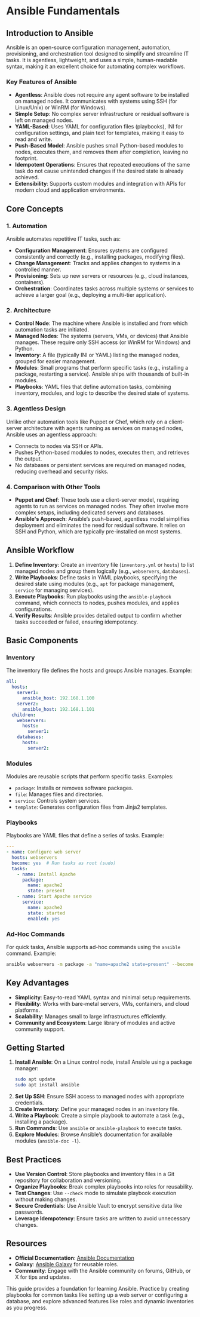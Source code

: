 # Ansible Fundamentals

## Introduction to Ansible

Ansible is an open-source configuration management, automation, provisioning, and orchestration tool designed to simplify and streamline IT tasks. It is agentless, lightweight, and uses a simple, human-readable syntax, making it an excellent choice for automating complex workflows.

### Key Features of Ansible
- **Agentless**: Ansible does not require any agent software to be installed on managed nodes. It communicates with systems using SSH (for Linux/Unix) or WinRM (for Windows).
- **Simple Setup**: No complex server infrastructure or residual software is left on managed nodes.
- **YAML-Based**: Uses YAML for configuration files (playbooks), INI for configuration settings, and plain text for templates, making it easy to read and write.
- **Push-Based Model**: Ansible pushes small Python-based modules to nodes, executes them, and removes them after completion, leaving no footprint.
- **Idempotent Operations**: Ensures that repeated executions of the same task do not cause unintended changes if the desired state is already achieved.
- **Extensibility**: Supports custom modules and integration with APIs for modern cloud and application environments.

## Core Concepts

### 1. **Automation**
Ansible automates repetitive IT tasks, such as:
- **Configuration Management**: Ensures systems are configured consistently and correctly (e.g., installing packages, modifying files).
- **Change Management**: Tracks and applies changes to systems in a controlled manner.
- **Provisioning**: Sets up new servers or resources (e.g., cloud instances, containers).
- **Orchestration**: Coordinates tasks across multiple systems or services to achieve a larger goal (e.g., deploying a multi-tier application).

### 2. **Architecture**
- **Control Node**: The machine where Ansible is installed and from which automation tasks are initiated.
- **Managed Nodes**: The systems (servers, VMs, or devices) that Ansible manages. These require only SSH access (or WinRM for Windows) and Python.
- **Inventory**: A file (typically INI or YAML) listing the managed nodes, grouped for easier management.
- **Modules**: Small programs that perform specific tasks (e.g., installing a package, restarting a service). Ansible ships with thousands of built-in modules.
- **Playbooks**: YAML files that define automation tasks, combining inventory, modules, and logic to describe the desired state of systems.

### 3. **Agentless Design**
Unlike other automation tools like Puppet or Chef, which rely on a client-server architecture with agents running as services on managed nodes, Ansible uses an agentless approach:
- Connects to nodes via SSH or APIs.
- Pushes Python-based modules to nodes, executes them, and retrieves the output.
- No databases or persistent services are required on managed nodes, reducing overhead and security risks.

### 4. **Comparison with Other Tools**
- **Puppet and Chef**: These tools use a client-server model, requiring agents to run as services on managed nodes. They often involve more complex setups, including dedicated servers and databases.
- **Ansible's Approach**: Ansible’s push-based, agentless model simplifies deployment and eliminates the need for residual software. It relies on SSH and Python, which are typically pre-installed on most systems.

## Ansible Workflow
1. **Define Inventory**: Create an inventory file (`inventory.yml` or `hosts`) to list managed nodes and group them logically (e.g., `webservers`, `databases`).
2. **Write Playbooks**: Define tasks in YAML playbooks, specifying the desired state using modules (e.g., `apt` for package management, `service` for managing services).
3. **Execute Playbooks**: Run playbooks using the `ansible-playbook` command, which connects to nodes, pushes modules, and applies configurations.
4. **Verify Results**: Ansible provides detailed output to confirm whether tasks succeeded or failed, ensuring idempotency.

## Basic Components

### Inventory
The inventory file defines the hosts and groups Ansible manages. Example:

```yaml
all:
  hosts:
    server1:
      ansible_host: 192.168.1.100
    server2:
      ansible_host: 192.168.1.101
  children:
    webservers:
      hosts:
        server1:
    databases:
      hosts:
        server2:
```

### Modules
Modules are reusable scripts that perform specific tasks. Examples:
- `package`: Installs or removes software packages.
- `file`: Manages files and directories.
- `service`: Controls system services.
- `template`: Generates configuration files from Jinja2 templates.

### Playbooks
Playbooks are YAML files that define a series of tasks. Example:

```yaml
---
- name: Configure web server
  hosts: webservers
  become: yes  # Run tasks as root (sudo)
  tasks:
    - name: Install Apache
      package:
        name: apache2
        state: present
    - name: Start Apache service
      service:
        name: apache2
        state: started
        enabled: yes
```

### Ad-Hoc Commands
For quick tasks, Ansible supports ad-hoc commands using the `ansible` command. Example:
```bash
ansible webservers -m package -a "name=apache2 state=present" --become
```

## Key Advantages
- **Simplicity**: Easy-to-read YAML syntax and minimal setup requirements.
- **Flexibility**: Works with bare-metal servers, VMs, containers, and cloud platforms.
- **Scalability**: Manages small to large infrastructures efficiently.
- **Community and Ecosystem**: Large library of modules and active community support.

## Getting Started
1. **Install Ansible**:
   On a Linux control node, install Ansible using a package manager:
   ```bash
   sudo apt update
   sudo apt install ansible
   ```
2. **Set Up SSH**: Ensure SSH access to managed nodes with appropriate credentials.
3. **Create Inventory**: Define your managed nodes in an inventory file.
4. **Write a Playbook**: Create a simple playbook to automate a task (e.g., installing a package).
5. **Run Commands**: Use `ansible` or `ansible-playbook` to execute tasks.
6. **Explore Modules**: Browse Ansible’s documentation for available modules (`ansible-doc -l`).

## Best Practices
- **Use Version Control**: Store playbooks and inventory files in a Git repository for collaboration and versioning.
- **Organize Playbooks**: Break complex playbooks into roles for reusability.
- **Test Changes**: Use `--check` mode to simulate playbook execution without making changes.
- **Secure Credentials**: Use Ansible Vault to encrypt sensitive data like passwords.
- **Leverage Idempotency**: Ensure tasks are written to avoid unnecessary changes.

## Resources
- **Official Documentation**: [Ansible Documentation](https://docs.ansible.com/)
- **Galaxy**: [Ansible Galaxy](https://galaxy.ansible.com/) for reusable roles.
- **Community**: Engage with the Ansible community on forums, GitHub, or X for tips and updates.

This guide provides a foundation for learning Ansible. Practice by creating playbooks for common tasks like setting up a web server or configuring a database, and explore advanced features like roles and dynamic inventories as you progress.